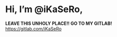 # Hi, I’m @iKaSeRo, 
**LEAVE THIS UNHOLY PLACE!! GO TO MY GITLAB!** https://gitlab.com/iKaSeRo

<!---
iKaSeRo/iKaSeRo is a ✨ special ✨ repository because its `README.md` (this file) appears on your GitHub profile.
You can click the Preview link to take a look at your changes.
--->
